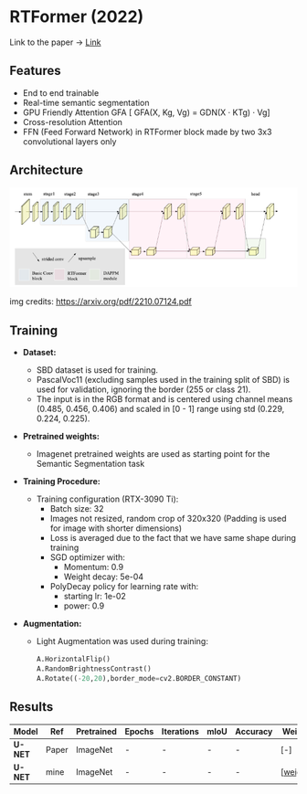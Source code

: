 # RTFormer (2022) 
Link to the paper -> [Link](https://arxiv.org/pdf/2210.07124.pdf) 

## Features

- End to end trainable
- Real-time semantic segmentation
- GPU Friendly Attention GFA  [ GFA(X, Kg, Vg) = GDN(X · KTg) · Vg]
- Cross-resolution Attention
- FFN (Feed Forward Network) in RTFormer block made by two 3x3 convolutional layers only

## Architecture

![Alt text](image.png)

img credits: https://arxiv.org/pdf/2210.07124.pdf

## Training

- **Dataset:**
    - SBD dataset is used for training.
    - PascalVoc11 (excluding samples used in the training split of SBD) is used for validation, ignoring the border (255 or class 21).
    - The input is in the RGB format and is centered using channel means (0.485, 0.456, 0.406) and scaled in [0 - 1] range using std (0.229, 0.224, 0.225).

- **Pretrained weights:**
    - Imagenet pretrained weights are used as starting point for the Semantic Segmentation task  

- **Training Procedure:**
    - Training configuration (RTX-3090 Ti):
        - Batch size: 32
        - Images not resized, random crop of 320x320 (Padding is used for image with shorter dimensions) 
        - Loss is averaged due to the fact that we have same shape during training
        - SGD optimizer with:
            - Momentum: 0.9 
            - Weight decay: 5e-04
        - PolyDecay policy for learning rate with:
            - starting lr: 1e-02
            - power: 0.9
- **Augmentation:**
    - Light Augmentation was used during training:
        ```python
        A.HorizontalFlip()
        A.RandomBrightnessContrast()
        A.Rotate((-20,20),border_mode=cv2.BORDER_CONSTANT)
        ```
         
## Results

|**Model**|**Ref**|**Pretrained**|**Epochs**|**Iterations**|**mIoU**|**Accuracy**|**Weights**|
|---|---|---|---|---|---|---|---|
|**U-NET**| Paper | ImageNet | - | - | - | - | [-]|
|**U-NET**| mine | ImageNet | - | - | - | - |[[weights]()]|
